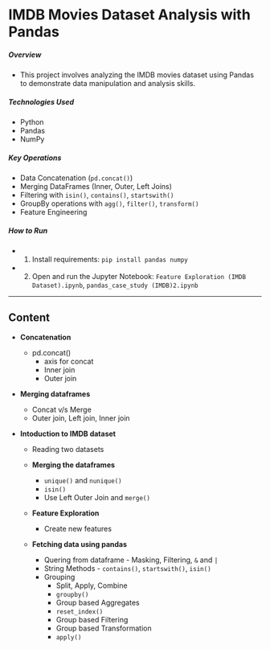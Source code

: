 # IMDB Movies Dataset Analysis with Pandas

##### Overview
- This project involves analyzing the IMDB movies dataset using Pandas to demonstrate data manipulation and analysis skills.

##### Technologies Used
- Python
- Pandas
- NumPy

##### Key Operations
- Data Concatenation (`pd.concat()`)
- Merging DataFrames (Inner, Outer, Left Joins)
- Filtering with `isin()`, `contains()`, `startswith()`
- GroupBy operations with `agg()`, `filter()`, `transform()`
- Feature Engineering

##### How to Run
- 1. Install requirements: `pip install pandas numpy`
- 2. Open and run the Jupyter Notebook: `Feature Exploration (IMDB Dataset).ipynb`, `pandas_case_study (IMDB)2.ipynb`


---

## Content

  - **Concatenation**
    - pd.concat()
      - axis for concat
      - Inner join
      - Outer join
  

- **Merging dataframes**
    - Concat v/s Merge
    - Outer join, Left join, Inner join


- **Intoduction to IMDB dataset**
    - Reading two datasets
  
  
  - **Merging the dataframes**
    - `unique()` and `nunique()`
    - `isin()`
    - Use Left Outer Join and `merge()`
  
  
  - **Feature Exploration**
    - Create new features
  
  
  - **Fetching data using pandas**
    - Quering from dataframe - Masking, Filtering, `&` and `|`
    - String Methods - `contains()`, `startswith()`, `isin()`
    - Grouping
      - Split, Apply, Combine
      - `groupby()`
      - Group based Aggregates
      - `reset_index()`
      - Group based Filtering
      - Group based Transformation
      - `apply()`
  

      
